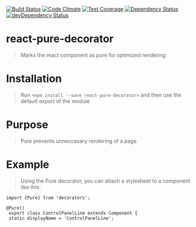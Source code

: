 [![Build Status](http://img.shields.io/travis/RoviSys/react-pure-decorator.svg?style=flat)](https://travis-ci.org/RoviSys/react-pure-decorator)
[![Code Climate](https://codeclimate.com/github/RoviSys/react-pure-decorator/badges/gpa.svg)](https://codeclimate.com/github/RoviSys/react-pure-decorator)
[![Test Coverage](https://codeclimate.com/github/RoviSys/react-pure-decorator/badges/coverage.svg)](https://codeclimate.com/github/RoviSys/react-pure-decorator)
[![Dependency Status](https://david-dm.org/RoviSys/react-pure-decorator.svg)](https://david-dm.org/RoviSys/react-pure-decorator)
[![devDependency Status](https://david-dm.org/RoviSys/react-pure-decorator/dev-status.svg)](https://david-dm.org/RoviSys/react-pure-decorator#info=devDependencies)

# react-pure-decorator

 > Marks the react component as pure for optimized rendering
 
# Installation

 > Run `<npm install --save react-pure-decorator>` and then use the default export of the module
 
# Purpose

 > Pure prevents unneccesary rendering of a page
 
# Example
 

 > Using the Pure decorator, you can attach a stylesheet to a component like this:

    import {Pure} from 'decorators';
 
    @Pure()
     export class ControlPanelLine extends Component {
     static displayName = 'ControlPanelLine';
